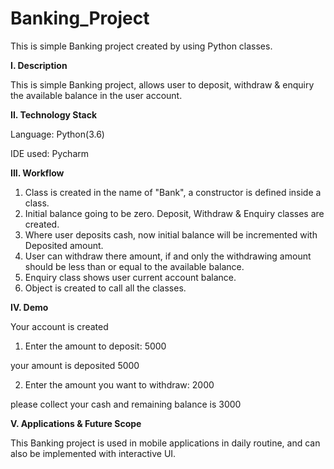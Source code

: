 # Banking_Project
This is simple Banking project created by using Python classes.

**I. Description**

This is simple Banking project, allows user to deposit, withdraw & enquiry the available balance in the user account.

**II. Technology Stack**

Language: Python(3.6)

IDE used: Pycharm

**III. Workflow**

1. Class is created in the name of "Bank", a constructor is defined inside a class.
2. Initial balance going to be zero. Deposit, Withdraw & Enquiry classes are created.
3. Where user deposits cash, now initial balance will be incremented with Deposited amount.
4. User can withdraw there amount, if and only the withdrawing amount should be less than or equal to the available balance.
5. Enquiry class shows user current account balance.
6. Object is created to call all the classes.

**IV. Demo**

Your account is created

1. Enter the amount to deposit: 5000

your amount is deposited 5000

2. Enter the amount you want to withdraw: 2000

please collect your cash and remaining balance is 3000


**V. Applications & Future Scope**

This Banking project is used in mobile applications in daily routine, and can also be implemented with interactive UI.













